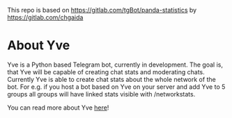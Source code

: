 This repo is based on https://gitlab.com/tgBot/panda-statistics by https://gitlab.com/chgaida
# About Yve
Yve is a Python based Telegram bot, currently in development. The goal is, that Yve will be capable of creating chat stats and moderating chats.
Currently Yve is able to create chat stats about the whole network of the bot. For e.g. if you host a bot based on Yve on your server and add Yve to 5 groups all groups will have linked stats visible with /networkstats.

You can read more about Yve [here](https://www.buymeacoffee.com/thisdudeisvegan/yve-teelegram-bot-v0-0-2)!
